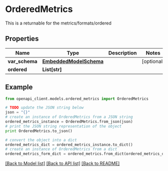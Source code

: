 # OrderedMetrics

This is a returnable for the metrics/formats/ordered

## Properties
Name | Type | Description | Notes
------------ | ------------- | ------------- | -------------
**var_schema** | [**EmbeddedModelSchema**](EmbeddedModelSchema.md) |  | [optional] 
**ordered** | **List[str]** |  | 

## Example

```python
from openapi_client.models.ordered_metrics import OrderedMetrics

# TODO update the JSON string below
json = "{}"
# create an instance of OrderedMetrics from a JSON string
ordered_metrics_instance = OrderedMetrics.from_json(json)
# print the JSON string representation of the object
print OrderedMetrics.to_json()

# convert the object into a dict
ordered_metrics_dict = ordered_metrics_instance.to_dict()
# create an instance of OrderedMetrics from a dict
ordered_metrics_form_dict = ordered_metrics.from_dict(ordered_metrics_dict)
```
[[Back to Model list]](../README.md#documentation-for-models) [[Back to API list]](../README.md#documentation-for-api-endpoints) [[Back to README]](../README.md)


